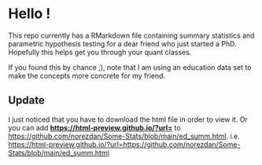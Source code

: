 # Hello !
This repo currently has a RMarkdown file containing summary statistics and parametric hypothesis testing for a dear friend who just started a PhD. Hopefully this helps get you through your quant classes. 

If you found this by chance ;), note that I am using an education data set to make the concepts more concrete for my friend.

## Update
I just noticed that you have to download the html file in order to view it. Or you can add **https://html-preview.github.io/?url=** to https://github.com/norezdan/Some-Stats/blob/main/ed_summ.html.
i.e. https://html-preview.github.io/?url=https://github.com/norezdan/Some-Stats/blob/main/ed_summ.html


